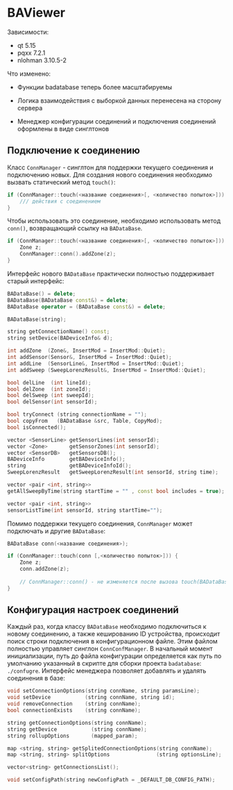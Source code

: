 # BAViewer

Зависимости:

- qt 5.15
- pqxx 7.2.1
- nlohman 3.10.5-2

Что изменено:

- Функции badatabase теперь более масштабируемы

- Логика взаимодействия с выборкой данных перенесена на сторону сервера
- Менеджер конфигурации соединений и подключения соединений оформлены в виде синглтонов

## Подключение к соединению

Класс `ConnManager` - синглтон для поддержки текущего соединения и подключению новых. Для создания нового соединения необходимо вызвать статический метод `touch()`:

```   c++
if (ConnManager::touch(<название соединения>[, <количество попыток>])) {
    /// действия с соединением
}
```

Чтобы использовать это соединение, необходимо использовать метод `conn()`, возвращающий ссылку на `BADataBase`.

```c++
if (ConnManager::touch(<название соединения>[, <количество попыток>])) {
    Zone z;
    ConnManager::conn().addZone(z);
}
```

Интерфейс нового `BADataBase` практически полностью поддерживает старый интерфейс:

```c++
BADataBase() = delete;
BADataBase(BADataBase const&) = delete;
BADataBase operator = (BADataBase const&) = delete;

BADataBase(string);

string getConnectionName() const;
string setDevice(BADeviceInfo& d);

int addZone  (Zone&, InsertMod = InsertMod::Quiet);
int addSensor(Sensor&, InsertMod = InsertMod::Quiet);
int addLine  (SensorLine&, InsertMod = InsertMod::Quiet);
int addSweep (SweepLorenzResult&, InsertMod = InsertMod::Quiet);

bool delLine  (int lineId);
bool delZone  (int zoneId);
bool delSweep (int sweepId);
bool delSensor(int sensorId);

bool tryConnect (string connectionName = "");
bool copyFrom   (BADataBase &src, Table, CopyMod);
bool isConnected();

vector <SensorLine> getSensorLines(int sensorId);
vector <Zone>       getSensorZones(int sensorId);
vector <SensorDB>   getSensorsDB();
BADeviceInfo        getBADeviceInfo();
string              getBADeviceInfoId();
SweepLorenzResult   getSweepLorenzResult(int sensorId, string time);

vector <pair <int, string>>
getAllSweepByTime(string startTime = "" , const bool includes = true);

vector <pair <int, string>>
sensorListTime(int sensorId, string startTime="");
```

Помимо поддержки текущего соединения, `ConnManager` может подключать и другие `BADataBase`:

```c++
BADataBase conn(<название соединения>);

if (ConnManager::touch(сonn [,<количество попыток>])) {
    Zone z;
    conn.addZone(z);
    
    // ConnManager::conn() - не изменяется после вызова touch(BADataBase&)
}
```

## Конфигурация настроек соединений

Каждый раз, когда классу `BADataBase` необходимо подключиться к новому соединению, а также кешированию ID устройства, происходит поиск строки подключения в конфигурационном файле. Этим файлом полностью управляет синглон `ConnConfManager`. В начальный момент инициализации, путь до файла конфигурации определяется как путь по умолчанию указанный в скрипте для сборки проекта `badatabase`: `./confugre`. Интерфейс менеджера позволяет добавлять и удалять соединения в базе:

```c++
void setConnectionOptions(string connName, string paramsLine);
void setDevice           (string connName, string id);
void removeConnection    (string connName);
bool connectionExists    (string connName);

string getConnectionOptions(string connName);
string getDevice           (string connName);
string rollupOptions       (mapped_param);

map <string, string> getSplitedConnectionOptions(string connName);
map <string, string> splitOptions               (string optionsLine);

vector<string> getConnectionsList();

void setConfigPath(string newConfigPath = _DEFAULT_DB_CONFIG_PATH);
```

